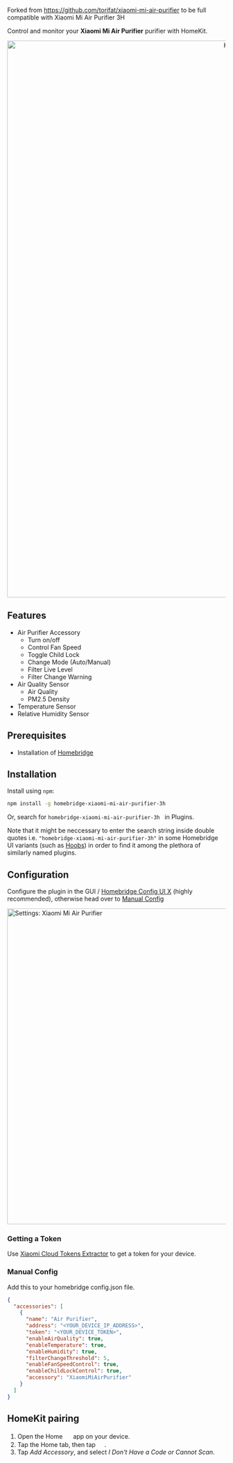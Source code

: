 Forked from https://github.com/torifat/xiaomi-mi-air-purifier to be full compatible with Xiaomi Mi Air Purifier 3H

Control and monitor your **Xiaomi Mi Air Purifier** purifier with HomeKit.

<p align="center">
  <img title="HomeKit integration for Xiaomi Mi Air Purifier" src="../assets/media/xiaomi-mi-air-purifier@2x.png" width="1280">
</p>

## Features

- Air Purifier Accessory
  - Turn on/off
  - Control Fan Speed
  - Toggle Child Lock
  - Change Mode (Auto/Manual)
  - Filter Live Level
  - Filter Change Warning
- Air Quality Sensor
  - Air Quality
  - PM2.5 Density
- Temperature Sensor
- Relative Humidity Sensor

## Prerequisites

- Installation of [Homebridge](https://homebridge.io/)

## Installation

Install using `npm`:

```bash
npm install -g homebridge-xiaomi-mi-air-purifier-3h
```

Or, search for `homebridge-xiaomi-mi-air-purifier-3h ` in Plugins. 

Note that it might be neccessary to enter the search string inside double quotes i.e. `"homebridge-xiaomi-mi-air-purifier-3h"` in some Homebridge UI variants (such as [Hoobs](https://hoobs.com/)) in order to find it among the plethora of similarly named plugins.

## Configuration

Configure the plugin in the GUI / [Homebridge Config UI X](https://github.com/oznu/homebridge-config-ui-x) (highly recommended), otherwise head over to [Manual Config](#manual-config)

 <img title="Settings: Xiaomi Mi Air Purifier" src="../assets/media/settings-xiaomi-mi-air-purifier.png" width="726">

### Getting a Token

Use [Xiaomi Cloud Tokens Extractor](https://github.com/PiotrMachowski/Xiaomi-cloud-tokens-extractor) to get a token for your device.

### Manual Config

Add this to your homebridge config.json file.

```json
{
  "accessories": [
    {
      "name": "Air Purifier",
      "address": "<YOUR_DEVICE_IP_ADDRESS>",
      "token": "<YOUR_DEVICE_TOKEN>",
      "enableAirQuality": true,
      "enableTemperature": true,
      "enableHumidity": true,
      "filterChangeThreshold": 5,
      "enableFanSpeedControl": true,
      "enableChildLockControl": true,
      "accessory": "XiaomiMiAirPurifier"
    }
  ]
}
```

## HomeKit pairing

1. Open the Home <img src='https://user-images.githubusercontent.com/3979615/78010622-4ea1d380-738e-11ea-8a17-e6a465eeec35.png' height='16.42px'> app on your device.
2. Tap the Home tab, then tap <img src='https://user-images.githubusercontent.com/3979615/78010869-9aed1380-738e-11ea-9644-9f46b3633026.png' height='16.42px'>.
3. Tap _Add Accessory_, and select _I Don't Have a Code or Cannot Scan_.
